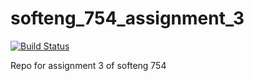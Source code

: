# softeng_754_assignment_3
[![Build Status](https://travis-ci.org/AlexRMorgan/softeng_754_assignment_3.svg?branch=master)](https://travis-ci.org/AlexRMorgan/softeng_754_assignment_3)


Repo for assignment 3 of softeng 754
